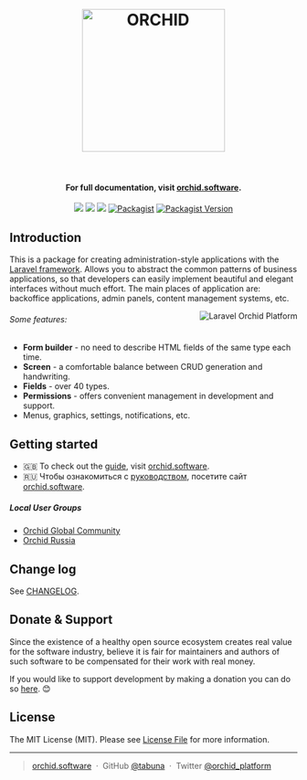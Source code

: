 
<h1 align="center">
  <br>
  <a href="https://orchid.software/"><img src="https://orchid.software/assets/img/orchid.svg" alt="ORCHID" width="250"></a>
  <br>
  <br>
</h1>

<h4 align="center">For full documentation, visit <a href="http://orchid.software">orchid.software</a>.</h4>

<p align="center">
<a href="https://travis-ci.org/orchidsoftware/platform/"><img src="https://travis-ci.org/orchidsoftware/platform.svg?branch=master"></a>
<a href="https://styleci.io/repos/73781385"><img src="https://styleci.io/repos/73781385/shield?branch=master"/></a>
<a href="https://codecov.io/gh/orchidsoftware/platform"><img src="https://codecov.io/gh/orchidsoftware/platform/branch/master/graph/badge.svg" /></a>
<a href="https://packagist.org/packages/orchid/platform"><img alt="Packagist" src="https://img.shields.io/packagist/dt/orchid/platform.svg"></a>
<a href="https://packagist.org/packages/orchid/platform"><img alt="Packagist Version" src="https://img.shields.io/packagist/v/orchid/platform.svg"></a>
</p>

## Introduction

This is a package for creating administration-style applications with the [Laravel framework](https://laravel.com). Allows you to abstract the common patterns of business applications, so that developers can easily implement beautiful and elegant interfaces without much effort. The main places of application are: backoffice applications, admin panels, content management systems, etc.


<a href="https://raw.githubusercontent.com/orchidsoftware/platform/master/.github/IMAGES/promo-full.png">
<img src="https://raw.githubusercontent.com/orchidsoftware/platform/master/.github/IMAGES/promo-slim.png" alt="Laravel Orchid Platform" align="right" />
</a>


###### Some features:

- **Form builder** - no need to describe HTML fields of the same type each time.
- **Screen** - a comfortable balance between CRUD generation and handwriting.
- **Fields** - over 40 types.
- **Permissions** - offers convenient management in development and support.
- Menus, graphics, settings, notifications, etc.
 
 ## Getting started

* :uk: To check out the [guide](https://orchid.software/en/docs/), visit [orchid.software](https://orchid.software/en). 
* :ru: Чтобы ознакомиться с [руководством](https://orchid.software/ru/docs/), посетите сайт [orchid.software](https://orchid.software/ru).

##### Local User Groups

* [Orchid Global Community](https://t.me/orchid_community)
* [Orchid Russia](https://t.me/orchid_russian_community)

## Change log

See [CHANGELOG](CHANGELOG.md).

## Donate & Support

Since the existence of a healthy open source ecosystem creates real value for the software industry, believe it is fair for maintainers and authors of such software to be compensated for their work with real money.

If you would like to support development by making a donation you can do so [here](https://www.paypal.me/tabuna/10usd). &#x1F60A;


## License

The MIT License (MIT). Please see [License File](LICENSE) for more information.

---

> [orchid.software](https://orchid.software) &nbsp;&middot;&nbsp;
> GitHub [@tabuna](https://github.com/tabuna) &nbsp;&middot;&nbsp;
> Twitter [@orchid_platform](https://twitter.com/orchid_platform)
